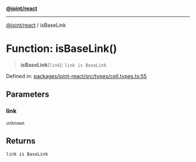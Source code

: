 [**@joint/react**](../README.md)

***

[@joint/react](../README.md) / isBaseLink

# Function: isBaseLink()

> **isBaseLink**(`link`): `link is BaseLink`

Defined in: [packages/joint-react/src/types/cell.types.ts:55](https://github.com/samuelgja/joint/blob/a91832ea2262342cf7ec1914cdb61c5629371a80/packages/joint-react/src/types/cell.types.ts#L55)

## Parameters

### link

`unknown`

## Returns

`link is BaseLink`
